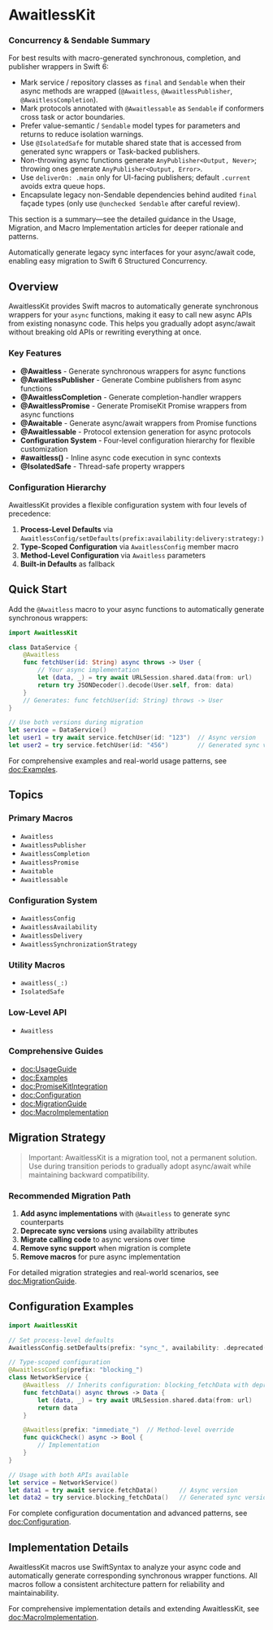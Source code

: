 # AwaitlessKit

### Concurrency & Sendable Summary

For best results with macro-generated synchronous, completion, and publisher wrappers in Swift 6:

- Mark service / repository classes as `final` and `Sendable` when their async methods are wrapped (`@Awaitless`, `@AwaitlessPublisher`, `@AwaitlessCompletion`).
- Mark protocols annotated with `@Awaitlessable` as `Sendable` if conformers cross task or actor boundaries.
- Prefer value-semantic / `Sendable` model types for parameters and returns to reduce isolation warnings.
- Use `@IsolatedSafe` for mutable shared state that is accessed from generated sync wrappers or Task-backed publishers.
- Non-throwing async functions generate `AnyPublisher<Output, Never>`; throwing ones generate `AnyPublisher<Output, Error>`.
- Use `deliverOn: .main` only for UI-facing publishers; default `.current` avoids extra queue hops.
- Encapsulate legacy non-Sendable dependencies behind audited `final` façade types (only use `@unchecked Sendable` after careful review).

This section is a summary—see the detailed guidance in the Usage, Migration, and Macro Implementation articles for deeper rationale and patterns.

Automatically generate legacy sync interfaces for your async/await code, enabling easy migration to Swift 6 Structured Concurrency.

## Overview

AwaitlessKit provides Swift macros to automatically generate synchronous wrappers for your `async` functions, making it easy to call new async APIs from existing nonasync code. This helps you gradually adopt async/await without breaking old APIs or rewriting everything at once.

### Key Features

- **@Awaitless** - Generate synchronous wrappers for async functions
- **@AwaitlessPublisher** - Generate Combine publishers from async functions
- **@AwaitlessCompletion** - Generate completion-handler wrappers
- **@AwaitlessPromise** - Generate PromiseKit Promise wrappers from async functions
- **@Awaitable** - Generate async/await wrappers from Promise functions
- **@Awaitlessable** - Protocol extension generation for async protocols
- **Configuration System** - Four-level configuration hierarchy for flexible customization
- **#awaitless()** - Inline async code execution in sync contexts
- **@IsolatedSafe** - Thread-safe property wrappers

### Configuration Hierarchy

AwaitlessKit provides a flexible configuration system with four levels of precedence:

1. **Process-Level Defaults** via `AwaitlessConfig/setDefaults(prefix:availability:delivery:strategy:)`
2. **Type-Scoped Configuration** via `AwaitlessConfig` member macro
3. **Method-Level Configuration** via `Awaitless` parameters
4. **Built-in Defaults** as fallback

## Quick Start

Add the `@Awaitless` macro to your async functions to automatically generate synchronous wrappers:

```swift
import AwaitlessKit

class DataService {
    @Awaitless
    func fetchUser(id: String) async throws -> User {
        // Your async implementation
        let (data, _) = try await URLSession.shared.data(from: url)
        return try JSONDecoder().decode(User.self, from: data)
    }
    // Generates: func fetchUser(id: String) throws -> User
}

// Use both versions during migration
let service = DataService()
let user1 = try await service.fetchUser(id: "123")  // Async version
let user2 = try service.fetchUser(id: "456")        // Generated sync version
```

For comprehensive examples and real-world usage patterns, see <doc:Examples>.

## Topics

### Primary Macros

- `Awaitless`
- `AwaitlessPublisher`
- `AwaitlessCompletion`
- `AwaitlessPromise`
- `Awaitable`
- `Awaitlessable`

### Configuration System

- `AwaitlessConfig`
- `AwaitlessAvailability`
- `AwaitlessDelivery`
- `AwaitlessSynchronizationStrategy`

### Utility Macros

- `awaitless(_:)`
- `IsolatedSafe`

### Low-Level API

- `Awaitless`

### Comprehensive Guides

- <doc:UsageGuide>
- <doc:Examples>
- <doc:PromiseKitIntegration>
- <doc:Configuration>
- <doc:MigrationGuide>
- <doc:MacroImplementation>

## Migration Strategy

> Important: AwaitlessKit is a migration tool, not a permanent solution. Use during transition periods to gradually adopt async/await while maintaining backward compatibility.

### Recommended Migration Path

1. **Add async implementations** with `@Awaitless` to generate sync counterparts
2. **Deprecate sync versions** using availability attributes
3. **Migrate calling code** to async versions over time
4. **Remove sync support** when migration is complete
5. **Remove macros** for pure async implementation

For detailed migration strategies and real-world scenarios, see <doc:MigrationGuide>.

## Configuration Examples

```swift
import AwaitlessKit

// Set process-level defaults
AwaitlessConfig.setDefaults(prefix: "sync_", availability: .deprecated("Migrate to async"))

// Type-scoped configuration
@AwaitlessConfig(prefix: "blocking_")
class NetworkService {
    @Awaitless  // Inherits configuration: blocking_fetchData with deprecation
    func fetchData() async throws -> Data {
        let (data, _) = try await URLSession.shared.data(from: url)
        return data
    }

    @Awaitless(prefix: "immediate_")  // Method-level override
    func quickCheck() async -> Bool {
        // Implementation
    }
}

// Usage with both APIs available
let service = NetworkService()
let data1 = try await service.fetchData()      // Async version
let data2 = try service.blocking_fetchData()   // Generated sync version
```

For complete configuration documentation and advanced patterns, see <doc:Configuration>.

## Implementation Details

AwaitlessKit macros use SwiftSyntax to analyze your async code and automatically generate corresponding synchronous wrapper functions. All macros follow a consistent architecture pattern for reliability and maintainability.

For comprehensive implementation details and extending AwaitlessKit, see <doc:MacroImplementation>.
